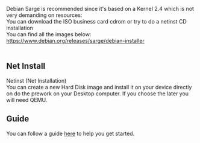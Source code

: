Debian Sarge is recommended since it's based on a Kernel 2.4 which is not very demanding on resources:  
You can download the ISO business card cdrom or try to do a netinst CD installation  
You can find all the images below:  
https://www.debian.org/releases/sarge/debian-installer  
  ​  
## Net Install  
Netinst (Net Installation)  
You can create a new Hard Disk image and install it on your device directly on do the prework on your Desktop computer. If you choose the later you will need QEMU.  

## Guide
You can follow a guide [here](https://virtualbits.weebly.com) to help you get started.
